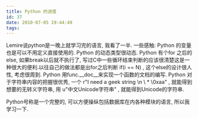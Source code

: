 ```yaml
---
title: Python 的进度
id: 37
date: 2010-07-05 19:44:49
tags:
---
```


Lemire说python是一晚上就学习完的语言, 我看了一半.
一些感触:
          Python 的变量也是可以不用定义直接使用的.
          Python 的动态类型很动态.
          Python 有个for 之后的else, 如果break以后就不执行了, 写过C中一些循环结束判断的应该很清楚这是一种很大的便利.以往自己的做法都是出for之后判断 if(i == N) , 这个else的设计很人性, 考虑很周到.
          Python 用func.__doc__来实现一个函数的文档的编写.
          Python 对于字符串内容的把握很优秀, 一个 r"I need a geek string \n \\ \* \0xaa" , 就能得到想要的无转义字符串, 用 u"中文Unicode字符串" , 就能得到Unicode的字符串.

Python号称是一个完整的, 可以方便操纵包括数据库在内各种模块的语言, 所以我学习一下.